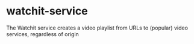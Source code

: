 # watchit-service
The Watchit service creates a video playlist from URLs to (popular) video services, regardless of origin
